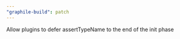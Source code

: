 ```yaml
---
"graphile-build": patch
---
```


Allow plugins to defer assertTypeName to the end of the init phase
